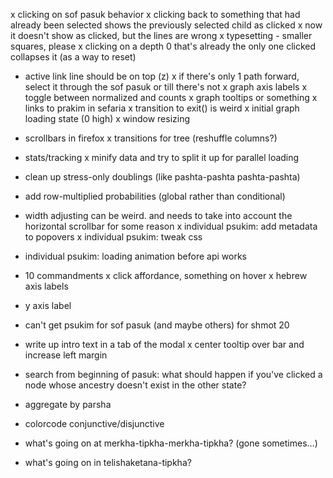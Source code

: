 x clicking on sof pasuk behavior
x clicking back to something that had already been selected shows the previously selected child as clicked
    x now it doesn't show as clicked, but the lines are wrong
x typesetting
    - smaller squares, please
x clicking on a depth 0 that's already the only one clicked collapses it (as a way to reset)
- active link line should be on top (z)
x if there's only 1 path forward, select it through the sof pasuk or till there's not
x graph axis labels
x toggle between normalized and counts
x graph tooltips or something
x links to prakim in sefaria
x transition to exit() is weird
x initial graph loading state (0 high)
x window resizing
- scrollbars in firefox
x transitions for tree (reshuffle columns?)
- stats/tracking
x minify data and try to split it up for parallel loading
- clean up stress-only doublings (like pashta-pashta pashta-pashta)
- add row-multiplied probabilities (global rather than conditional)
- width adjusting can be weird. and needs to take into account the horizontal scrollbar for some reason
x individual psukim: add metadata to popovers
x individual psukim: tweak css
- individual psukim: loading animation before api works
- 10 commandments
x click affordance, something on hover
x hebrew axis labels
- y axis label
- can't get psukim for sof pasuk (and maybe others) for shmot 20
- write up intro text in a tab of the modal
x center tooltip over bar and increase left margin
- search from beginning of pasuk: what should happen if you've clicked a node whose ancestry doesn't exist in the other state?
- aggregate by parsha
- colorcode conjunctive/disjunctive

- what's going on at merkha-tipkha-merkha-tipkha? (gone sometimes…)
- what's going on in telishaketana-tipkha?
